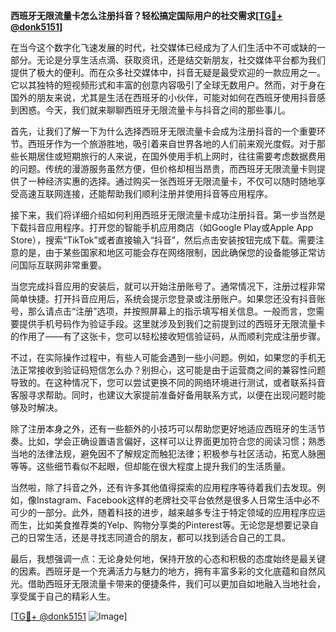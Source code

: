 **西班牙无限流量卡怎么注册抖音？轻松搞定国际用户的社交需求[[TG💪+ @donk5151](https://t.me/s/donk5151)]**

在当今这个数字化飞速发展的时代，社交媒体已经成为了人们生活中不可或缺的一部分。无论是分享生活点滴、获取资讯，还是结交新朋友，社交媒体平台都为我们提供了极大的便利。而在众多社交媒体中，抖音无疑是最受欢迎的一款应用之一。它以其独特的短视频形式和丰富的创意内容吸引了全球无数用户。然而，对于身在国外的朋友来说，尤其是生活在西班牙的小伙伴，可能对如何在西班牙使用抖音感到困惑。今天，我们就来聊聊西班牙无限流量卡与抖音之间的那些事儿。

首先，让我们了解一下为什么选择西班牙无限流量卡会成为注册抖音的一个重要环节。西班牙作为一个旅游胜地，吸引着来自世界各地的人们前来观光度假。对于那些长期居住或短期旅行的人来说，在国外使用手机上网时，往往需要考虑数据费用的问题。传统的漫游服务虽然方便，但价格却相当昂贵，而西班牙无限流量卡则提供了一种经济实惠的选择。通过购买一张西班牙无限流量卡，不仅可以随时随地享受高速互联网连接，还能帮助我们顺利注册并使用抖音等应用程序。

接下来，我们将详细介绍如何利用西班牙无限流量卡成功注册抖音。第一步当然是下载抖音应用程序。打开您的智能手机应用商店（如Google Play或Apple App Store），搜索“TikTok”或者直接输入“抖音”，然后点击安装按钮完成下载。需要注意的是，由于某些国家和地区可能会存在网络限制，因此确保您的设备能够正常访问国际互联网非常重要。

当您完成抖音应用的安装后，就可以开始注册账号了。通常情况下，注册过程非常简单快捷。打开抖音应用后，系统会提示您登录或注册账户。如果您还没有抖音账号，那么请点击“注册”选项，并按照屏幕上的指示填写相关信息。一般而言，您需要提供手机号码作为验证手段。这里就涉及到我们之前提到过的西班牙无限流量卡的作用了——有了这张卡，您可以轻松接收短信验证码，从而顺利完成注册步骤。

不过，在实际操作过程中，有些人可能会遇到一些小问题。例如，如果您的手机无法正常接收到验证码短信怎么办？别担心，这可能是由于运营商之间的兼容性问题导致的。在这种情况下，您可以尝试更换不同的网络环境进行测试，或者联系抖音客服寻求帮助。同时，也建议大家提前准备好备用联系方式，以便在出现问题时能够及时解决。

除了注册本身之外，还有一些额外的小技巧可以帮助您更好地适应西班牙的生活节奏。比如，学会正确设置语言偏好，这样可以让界面更加符合您的阅读习惯；熟悉当地的法律法规，避免因不了解规定而触犯法律；积极参与社区活动，拓宽人脉圈等等。这些细节看似不起眼，但却能在很大程度上提升我们的生活质量。

当然啦，除了抖音之外，还有许多其他值得探索的应用程序等待着我们去发现。例如，像Instagram、Facebook这样的老牌社交平台依然是很多人日常生活中必不可少的一部分。此外，随着科技的进步，越来越多专注于特定领域的应用程序应运而生，比如美食推荐类的Yelp、购物分享类的Pinterest等。无论您是想要记录自己的日常生活，还是寻找志同道合的朋友，都可以找到适合自己的工具。

最后，我想强调一点：无论身处何地，保持开放的心态和积极的态度始终是最关键的因素。西班牙是一个充满活力与魅力的地方，拥有丰富多彩的文化底蕴和自然风光。借助西班牙无限流量卡带来的便捷条件，我们可以更加自如地融入当地社会，享受属于自己的精彩人生。

[[TG💪+ @donk5151](https://t.me/s/donk5151) ![Image](https://i.postimg.cc/rwNCRYN7/Snipaste-2025-04-30-17-27-05.png)]